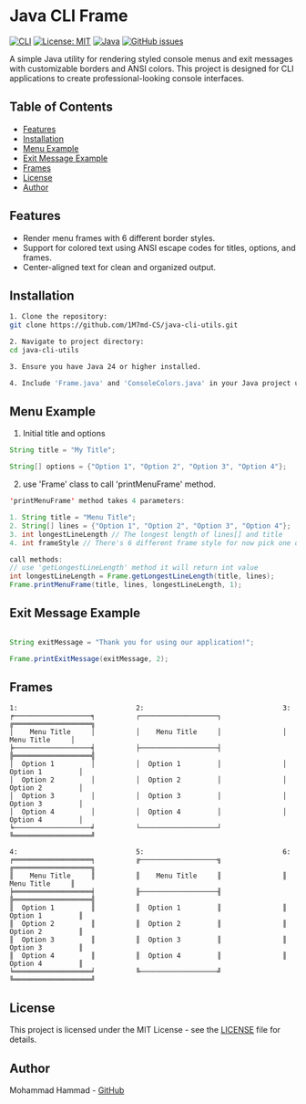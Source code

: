 # Java CLI Frame

[![CLI](https://img.shields.io/badge/CLI-blue.svg)](https://en.wikipedia.org/wiki/Command-line_interface)
[![License: MIT](https://img.shields.io/badge/License-MIT-yellow.svg)](https://opensource.org/licenses/MIT)
[![Java](https://img.shields.io/badge/Java-24-red.svg)](https://www.oracle.com/java/)
[![GitHub issues](https://img.shields.io/github/issues/1M7md-CS/java-cli-style)](https://github.com/1M7md-CS/java-cli-style/issues)

A simple Java utility for rendering styled console menus and exit messages with customizable borders and ANSI colors. This project is designed for CLI applications to create professional-looking console interfaces.

## Table of Contents
- [Features](#features)
- [Installation](#installation)
- [Menu Example](#menu-example)
- [Exit Message Example](#exit-message-example)
- [Frames](#frames)
- [License](#license)
- [Author](#author)

## Features

- Render menu frames with 6 different border styles.
- Support for colored text using ANSI escape codes for titles, options, and frames.
- Center-aligned text for clean and organized output.

## Installation

   ```bash
   1. Clone the repository:
   git clone https://github.com/1M7md-CS/java-cli-utils.git
   
   2. Navigate to project directory:
   cd java-cli-utils
   
   3. Ensure you have Java 24 or higher installed.
   
   4. Include 'Frame.java' and 'ConsoleColors.java' in your Java project under the cli package.
   ```

## Menu Example

1. Initial title and options

```java
String title = "My Title";

String[] options = {"Option 1", "Option 2", "Option 3", "Option 4"};
```

2. use 'Frame' class to call 'printMenuFrame' method.

```java
'printMenuFrame' method takes 4 parameters:

1. String title = "Menu Title";
2. String[] lines = {"Option 1", "Option 2", "Option 3", "Option 4"};
3. int longestLineLength // The longest length of lines[] and title
4. int frameStyle // There's 6 different frame style for now pick one of them

call methods:
// use 'getLongestLineLength' method it will return int value
int longestLineLength = Frame.getLongestLineLength(title, lines);
Frame.printMenuFrame(title, lines, longestLineLength, 1);

```

## Exit Message Example

```java

String exitMessage = "Thank you for using our application!";

Frame.printExitMessage(exitMessage, 2);

```

 
## Frames

```
1:                             2:                                  3:
╒───────────────────╕          ┌───────────────────┐               ╔═══════════════════╗
│    Menu Title     │          │    Menu Title     │               │    Menu Title     │
╞───────────────────╡          ├───────────────────┤               ╠═══════════════════╣
│  Option 1         │          │  Option 1         │               │  Option 1         │
│  Option 2         │          │  Option 2         │               │  Option 2         │
│  Option 3         │          │  Option 3         │               │  Option 3         │
│  Option 4         │          │  Option 4         │               │  Option 4         │
╘───────────────────╛          └───────────────────┘               ╚═══════════════════╝

4:                             5:                                  6:
╒═══════════════════╕          ╔───────────────────╗               ╔═══════════════════╗
║    Menu Title     ║          ║    Menu Title     ║               ║    Menu Title     ║
╞═══════════════════╡          ╟───────────────────╢               ╠═══════════════════╣
║  Option 1         ║          ║  Option 1         ║               ║  Option 1         ║
║  Option 2         ║          ║  Option 2         ║               ║  Option 2         ║
║  Option 3         ║          ║  Option 3         ║               ║  Option 3         ║
║  Option 4         ║          ║  Option 4         ║               ║  Option 4         ║
╘═══════════════════╛          ╚───────────────────╝               ╚═══════════════════╝

```


## License
This project is licensed under the MIT License - see the [LICENSE](LICENSE) file for details.

## Author
Mohammad Hammad - [GitHub](https://github.com/1M7md-CS)
